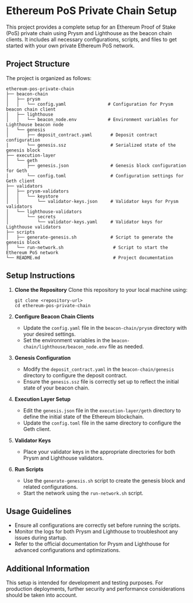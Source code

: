 # Ethereum PoS Private Chain Setup

This project provides a complete setup for an Ethereum Proof of Stake (PoS) private chain using Prysm and Lighthouse as the beacon chain clients. It includes all necessary configurations, scripts, and files to get started with your own private Ethereum PoS network.

## Project Structure

The project is organized as follows:

```
ethereum-pos-private-chain
├── beacon-chain
│   ├── prysm
│   │   └── config.yaml                # Configuration for Prysm beacon chain client
│   ├── lighthouse
│   │   └── beacon_node.env            # Environment variables for Lighthouse beacon node
│   └── genesis
│       ├── deposit_contract.yaml       # Deposit contract configuration
│       └── genesis.ssz                 # Serialized state of the genesis block
├── execution-layer
│   └── geth
│       ├── genesis.json                # Genesis block configuration for Geth
│       └── config.toml                 # Configuration settings for Geth client
├── validators
│   ├── prysm-validators
│   │   └── keystore
│   │       └── validator-keys.json     # Validator keys for Prysm validators
│   └── lighthouse-validators
│       └── secrets
│           └── validator-keys.yaml     # Validator keys for Lighthouse validators
├── scripts
│   ├── generate-genesis.sh             # Script to generate the genesis block
│   └── run-network.sh                   # Script to start the Ethereum PoS network
└── README.md                            # Project documentation
```

## Setup Instructions

1. **Clone the Repository**
   Clone this repository to your local machine using:
   ```
   git clone <repository-url>
   cd ethereum-pos-private-chain
   ```

2. **Configure Beacon Chain Clients**
   - Update the `config.yaml` file in the `beacon-chain/prysm` directory with your desired settings.
   - Set the environment variables in the `beacon-chain/lighthouse/beacon_node.env` file as needed.

3. **Genesis Configuration**
   - Modify the `deposit_contract.yaml` in the `beacon-chain/genesis` directory to configure the deposit contract.
   - Ensure the `genesis.ssz` file is correctly set up to reflect the initial state of your beacon chain.

4. **Execution Layer Setup**
   - Edit the `genesis.json` file in the `execution-layer/geth` directory to define the initial state of the Ethereum blockchain.
   - Update the `config.toml` file in the same directory to configure the Geth client.

5. **Validator Keys**
   - Place your validator keys in the appropriate directories for both Prysm and Lighthouse validators.

6. **Run Scripts**
   - Use the `generate-genesis.sh` script to create the genesis block and related configurations.
   - Start the network using the `run-network.sh` script.

## Usage Guidelines

- Ensure all configurations are correctly set before running the scripts.
- Monitor the logs for both Prysm and Lighthouse to troubleshoot any issues during startup.
- Refer to the official documentation for Prysm and Lighthouse for advanced configurations and optimizations.

## Additional Information

This setup is intended for development and testing purposes. For production deployments, further security and performance considerations should be taken into account.